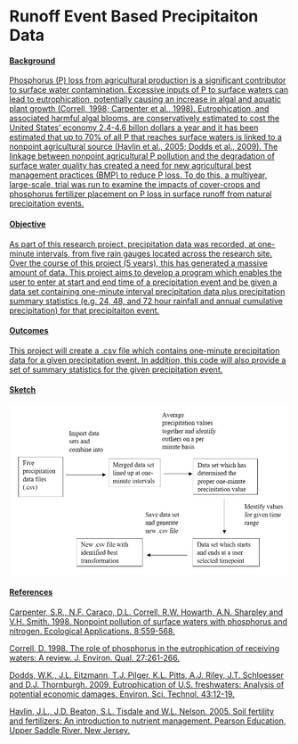 
# Runoff Event Based Precipitaiton Data
#### <u>Background
Phosphorus (P) loss from agricultural production is a significant contributor to surface water contamination. Excessive inputs of P to surface waters can lead to eutrophication, potentially causing an increase in algal and aquatic plant growth (Correll, 1998; Carpenter et al., 1998). Eutrophication, and associated harmful algal blooms, are conservatively estimated to cost the United States’ economy 2.4-4.6 billon dollars a year and it has been estimated that up to 70% of all P that reaches surface waters is linked to a nonpoint agricultural source (Havlin et al., 2005; Dodds et al., 2009). The linkage between nonpoint agricultural P pollution and the degradation of surface water quality has created a need for new agricultural best management practices (BMP) to reduce P loss. To do this, a multiyear, large-scale, trial was run to examine the impacts of cover-crops and phosphorus fertilizer placement on P loss in surface runoff from natural precipitation events. 

#### <u>Objective
As part of this research project, precipitation data was recorded, at one-minute intervals, from five rain gauges located across the research site. Over the course of this project (5 years), this has generated a massive amount of data. This project aims to develop a program which enables the user to enter at start and end time of a precipitation event and be given a data set containing one-minute interval precipitation data plus precipitation summary statistics (e.g. 24, 48, and 72 hour rainfall and annual cumulative precipitation) for that precipitaiton event.  

#### <u>Outcomes
This project will create a .csv file which contains one-minute precipitation data for a given precipitation event. In addition, this code will also provide a set of summary statistics for the given precipitation event. 
    
#### <u>Sketch
<img src="WorkflowSketch.png" alt="Workflow" width="500"/>
 
    
#### <u>References

Carpenter, S.R., N.F. Caraco, D.L. Correll, R.W. Howarth, A.N. Sharpley and V.H. Smith.  1998. Nonpoint pollution of surface waters with phosphorus and nitrogen. Ecological Applications. 8:559-568.
    
Correll, D. 1998. The role of phosphorus in the eutrophication of receiving waters: A review. J. Environ. Qual. 27:261-266.
    
Dodds, W.K., J.L. Eitzmann, T.J. Pilger, K.L. Pitts, A.J. Riley, J.T. Schloesser and D.J. Thornburgh. 2009. Eutrophication of U.S. freshwaters: Analysis of potential economic damages. Environ. Sci. Technol. 43:12-19.
    
Havlin, J.L., J.D. Beaton, S.L. Tisdale and W.L. Nelson. 2005. Soil fertility and fertilizers: An introduction to nutrient management. Pearson Education, Upper Saddle River, New Jersey.

    
    
   


    
